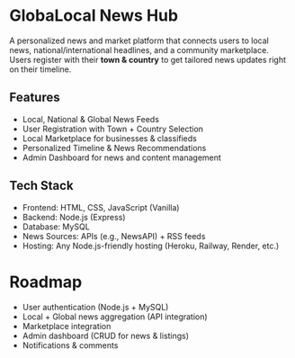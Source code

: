 # GlobaLocal News Hub

A personalized news and market platform that connects users to local news, national/international headlines, and a community marketplace.  
Users register with their **town & country** to get tailored news updates right on their timeline.

## Features
- Local, National & Global News Feeds
- User Registration with Town + Country Selection
- Local Marketplace for businesses & classifieds
- Personalized Timeline & News Recommendations
- Admin Dashboard for news and content management


## Tech Stack
- Frontend: HTML, CSS, JavaScript (Vanilla)
- Backend: Node.js (Express)
- Database: MySQL
- News Sources: APIs (e.g., NewsAPI) + RSS feeds
- Hosting: Any Node.js-friendly hosting (Heroku, Railway, Render, etc.)


# Roadmap
- User authentication (Node.js + MySQL)
- Local + Global news aggregation (API integration)
- Marketplace integration
- Admin dashboard (CRUD for news & listings)
- Notifications & comments


